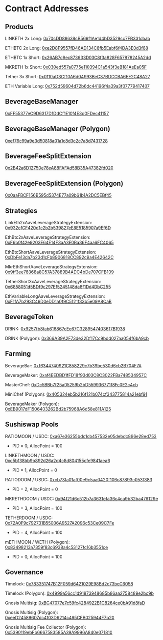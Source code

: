 # Contract Addresses

## Products

LINKETH 2x Long: [0x70cDD88638cB569f1Ae1d4bD3529cc7FB331cbab](https://etherscan.io/address/0x70cDD88638cB569f1Ae1d4bD3529cc7FB331cbab)

ETHBTC 2x Long: [0xe2D8F9557fD46AD134C8fb5Eabf6f4DA3E0d3f68](https://etherscan.io/address/0xe2D8F9557fD46AD134C8fb5Eabf6f4DA3E0d3f68)

ETHBTC 1x Short: [0x26AB7c9ec873633D03C8f3a828F657878245A2dd](https://etherscan.io/address/0x26AB7c9ec873633D03C8f3a828F657878245A2dd)

MKRETH 1x Short: [0x030ed557a0775e110394C1a543f3eB181AeEa05F](https://etherscan.io/address/0x030ed557a0775e110394C1a543f3eB181AeEa05F)

Tether 3x Short: [0x0110aD3Cf10A6d04993BeC37BDCCBA6EE2C48A27](https://etherscan.io/address/0x0110aD3Cf10A6d04993BeC37BDCCBA6EE2C48A27)

ETH Variable Long: [0x752d59604d72b6dc44196f4a39a3f07779417407](https://polygonscan.com/address/0x752d59604d72b6dc44196f4a39a3f07779417407)


## BeverageBaseManager
[0xFF55377eC9D6317D1DdCf1E10f4E3d0FDec41157](https://etherscan.io/address/0xFF55377eC9D6317D1DdCf1E10f4E3d0FDec41157)

## BeverageBaseManager (Polygon)
[0xef76c99a9e3d50818a01a1c8d3c2c7a8d7431728](https://polygonscan.com/address/0xef76c99a9e3d50818a01a1c8d3c2c7a8d7431728)

## BeverageFeeSplitExtension
[0x2B42a6D12750e78eA88FAFAd58B35A47382fd020](https://etherscan.io/address/0x2B42a6D12750e78eA88FAFAd58B35A47382fd020)

## BeverageFeeSplitExtension (Polygon)
[0x0aaFBCF156B595d5374E77a09b61b1A2DC5EBf45](https://polygonscan.com/address/0x0aaFBCF156B595d5374E77a09b61b1A2DC5EBf45)

## Strategies

LinkEth2xAaveLeverageStrategyExtension: [0x932cfCF420d1c2b2b539827eE8E5185907a9Ef6D](https://etherscan.io/address/0x932cfCF420d1c2b2b539827eE8E5185907a9Ef6D)

EthBtc2xAaveLeverageStrategyExtension: [0xF6b0f42e9203E64E14F3aA3E0Ba36F4aa6FC4065](https://etherscan.io/address/0xF6b0f42e9203E64E14F3aA3E0Ba36F4aa6FC4065)

EthBtcShortAaveLeverageStrategyExtension: [0xDbFe13da7b23d1cFb8906818CC892c9a4E42642C](https://etherscan.io/address/0xDbFe13da7b23d1cFb8906818CC892c9a4E42642C)

MkrEthShortAaveLeverageStrategyExtension: [0x9ff3ee78368a8C57A37889B4ADC4bDe707CFB109](https://etherscan.io/address/0x9ff3ee78368a8C57A37889B4ADC4bDe707CFB109)

TetherShort3xAaveLeverageStrategyExtension: [0x6858051d5BDf9c297Ef5245148da8f1Dd4DbC255](https://etherscan.io/address/0x6858051d5BDf9c297Ef5245148da8f1Dd4DbC255)

EthVariableLongAaveLeverageStrategyExtension: [0xF1fA7b293C49D0eDD1a0f9C5121f33b5e09A8CaB](https://polygonscan.com/address/0xF1fA7b293C49D0eDD1a0f9C5121f33b5e09A8CaB)


## BeverageToken

DRINK: [0x9257fb8fab616867cEe67C3289547403617B1938](https://etherscan.io/address/0x9257fb8fab616867cEe67C3289547403617B1938)

DRINK (Polygon): [0x366A39A2F73de32Df17Cc9bdd027aa054f6bA9cb](https://polygonscan.com/address/0x366A39A2F73de32Df17Cc9bdd027aa054f6bA9cb)

## Farming

BeverageBar: [0xf6344740921C858229c7b39be530d6cb2B704F7A](https://etherscan.io/address/0xf6344740921C858229c7b39be530d6cb2B704F7A)

BeverageMaker: [0xaf4EEDBD1fFD18f93d03C8C3022FBa748534957C](https://etherscan.io/address/0xaf4EEDBD1fFD18f93d03C8C3022FBa748534957C)

MasterChef: [0xDc5BBb7f25a05259b2bD559936771f8Fc0E2c4cb](https://etherscan.io/address/0xDc5BBb7f25a05259b2bD559936771f8Fc0E2c4cb)

MiniChef (Polygon): [0x405324eb5b216f121b074cf343775814a21ebf91](https://polygonscan.com/address/0x405324eb5b216f121b074cf343775814a21ebf91)

BeverageMaker (Polygon): [0xEB9017dF1506403262Bd2b75968A6d58e811A125](https://polygonscan.com/address/0xEB9017dF1506403262Bd2b75968A6d58e811A125)

## Sushiswap Pools

RATIOMOON / USDC: [0xa67e36255bdc1cb457532e05debdc896e28ed753](https://etherscan.io/address/0xa67e36255bdc1cb457532e05debdc896e28ed753)
- PID = 0, AllocPoint = 100

LINKETHMOON / USDC: [0xc5b138bb9b892d26a2d4c8d804155cfe9841aea6](https://etherscan.io/address/0xc5b138bb9b892d26a2d4c8d804155cfe9841aea6)
- PID = 1, AllocPoint = 0

RATIODOOM / USDC: [0xcb73fa01af00e9c5aa0420f106c87893c053f383](https://etherscan.io/address/0xcb73fa01af00e9c5aa0420f106c87893c053f383)
- PID = 2, AllocPoint = 0

MKRETHDOOM / USDC: [0x94f21d6c512b7a3631efa36c4ca9b32ba476129e](https://etherscan.io/address/0x94f21d6c512b7a3631efa36c4ca9b32ba476129e)
- PID = 3, AllocPoint = 100

TETHERDOOM / USDC: [0x72A0F9c792731B55006A9527A2096c53Ce09C7Fe](https://etherscan.io/address/0x72A0F9c792731B55006A9527A2096c53Ce09C7Fe)
- PID = 4, AllocPoint = 100

mETHMOON / WETH (Polygon): [0x83498213a7359f83c6938a4c53127fc16b3551ce](https://info.quickswap.exchange/pair/0x83498213a7359f83c6938a4c53127fc16b3551ce)
- PID = 0, AllocPoint = 100

## Governance

Timelock: [0x783351747B12F059d6421029E98Bd2c73bcC6058](https://etherscan.io/address/0x783351747B12F059d6421029E98Bd2c73bcC6058)

Timelock (Polygon): [0x4999a56cc1d91873948685b86aa2758489e2bc9b](https://polygonscan.com/address/0x4999a56cc1d91873948685b86aa2758489e2bc9b)

Gnosis Multisig: [0xBC47077e7c59fc4284922B1C8264ce0bA91d8faD](https://etherscan.io/address/0xBC47077e7c59fc4284922B1C8264ce0bA91d8faD)

Gnosis Multisig (Polygon): [0xeeD24588607dc4103D9214c495CFB025944F7b20](https://gnosis-safe.io/app/matic:0xeeD24588607dc4103D9214c495CFB025944F7b20/balances)

Gnosis Multisig Fee Collector (Polygon): [0x5390119ebFb6667583585A39A9996A840e071810](https://gnosis-safe.io/app/matic:0x5390119ebFb6667583585A39A9996A840e071810/settings/details)
